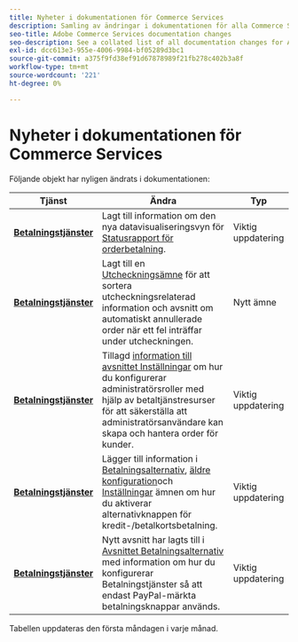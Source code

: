 ```yaml
---
title: Nyheter i dokumentationen för Commerce Services
description: Samling av ändringar i dokumentationen för alla Commerce Services
seo-title: Adobe Commerce Services documentation changes
seo-description: See a collated list of all documentation changes for Adobe Commerce Services and integration services.
exl-id: dcc613e3-955e-4006-9984-bf05289d3bc1
source-git-commit: a375f9fd38ef91d67878989f21fb278c402b3a8f
workflow-type: tm+mt
source-wordcount: '221'
ht-degree: 0%

---
```


# Nyheter i dokumentationen för Commerce Services

Följande objekt har nyligen ändrats i dokumentationen:

| Tjänst | Ändra | Typ |
| -- | -- | -- |
| [**Betalningstjänster**](../payment-services/overview.md) | Lagt till information om den nya datavisualiseringsvyn för [Statusrapport för orderbetalning](https://experienceleague.adobe.com/docs/commerce-merchant-services/payment-services/reporting/order-payment-status.html). | Viktig uppdatering |
| [**Betalningstjänster**](../payment-services/overview.md) | Lagt till en [Utcheckningsämne](https://experienceleague.adobe.com/docs/commerce-merchant-services/payment-services/payments-checkout/checkout.html) för att sortera utcheckningsrelaterad information och avsnitt om automatiskt annullerade order när ett fel inträffar under utcheckningen. | Nytt ämne |
| [**Betalningstjänster**](../payment-services/overview.md) | Tillagd [information till avsnittet Inställningar](https://experienceleague.adobe.com/docs/commerce-merchant-services/payment-services/configure/settings.html#configure-roles) om hur du konfigurerar administratörsroller med hjälp av betaltjänstresurser för att säkerställa att administratörsanvändare kan skapa och hantera order för kunder. | Viktig uppdatering |
| [**Betalningstjänster**](../payment-services/overview.md) | Lägger till information i [Betalningsalternativ](https://experienceleague.adobe.com/docs/commerce-merchant-services/payment-services/payments-checkout/payments-options.html#debit-or-credit-card-button), [äldre konfiguration](https://experienceleague.adobe.com/docs/commerce-merchant-services/payment-services/configure/configure-admin.html#configure-paypal-smart-buttons)och [Inställningar](https://experienceleague.adobe.com/docs/commerce-merchant-services/payment-services/configure/settings.html#payment-buttons) ämnen om hur du aktiverar alternativknappen för kredit-/betalkortsbetalning. | Viktig uppdatering |
| [**Betalningstjänster**](../payment-services/overview.md) | Nytt avsnitt har lagts till i [Avsnittet Betalningsalternativ](https://experienceleague.adobe.com/docs/commerce-merchant-services/payment-services/payments-checkout/payments-options.html#use-only-paypal-branded-payment-buttons) med information om hur du konfigurerar Betalningstjänster så att endast PayPal-märkta betalningsknappar används. | Viktig uppdatering |

Tabellen uppdateras den första måndagen i varje månad.
